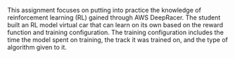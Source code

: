This assignment focuses on putting into practice the knowledge of reinforcement learning (RL) gained through AWS DeepRacer. The student built an RL model virtual car that can learn on its own based on the reward function and training configuration. The training configuration includes the time the model spent on training, the track it was trained on, and the type of algorithm given to it.
